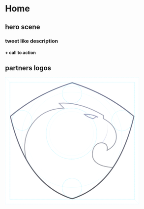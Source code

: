 # Home

## hero scene

### tweet like description

#### + call to action 

## partners logos

![](../../.gitbook/assets/image%20%285%29.png)

